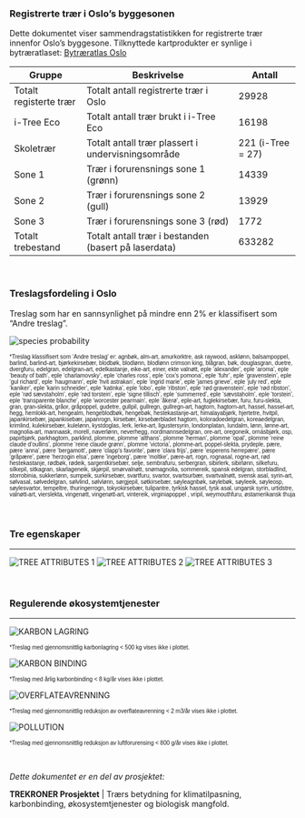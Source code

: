 ### Registrerte trær i Oslo’s byggesonen

Dette dokumentet viser sammendragstatistikken for registrerte trær
innenfor Oslo’s byggesone. Tilknyttede kartprodukter er synlige i
bytræratlaset: [Bytræratlas
Oslo](https://experience.arcgis.com/experience/%60r%20params$agol%60/)

| Gruppe                 | Beskrivelse                                          | Antall            |
|-------------------|-----------------------------------|-------------------|
| Totalt registerte trær | Totalt antall registrerte trær i Oslo                | 29928             |
| i-Tree Eco             | Totalt antall trær brukt i i-Tree Eco                | 16198             |
| Skoletrær              | Totalt antall trær plassert i undervisningsområde    | 221 (i-Tree = 27) |
| Sone 1                 | Trær i forurensnings sone 1 (grønn)                  | 14339             |
| Sone 2                 | Trær i forurensnings sone 2 (gull)                   | 13929             |
| Sone 3                 | Trær i forurensnings sone 3 (rød)                    | 1772              |
| Totalt trebestand      | Totalt antall trær i bestanden (basert på laserdata) | 633282            |

<br>

### Treslagsfordeling i Oslo

Treslag som har en sannsynlighet på mindre enn 2% er klassifisert som
“Andre treslag”.

![species probability](oslo_img/SPECIES_PROBABILITY-1.png)

<font size="0.8" face="Arial">\*Treslag klassifisert som ‘Andre treslag’
er: agnbøk, alm-art, amurkorktre, ask raywood, asklønn, balsampoppel,
barlind, barlind-art, bjørkekirsebær, blodbøk, blodlønn, blodlønn
crimson king, blågran, bøk, douglasgran, duetre, dvergfuru, edelgran,
edelgran-art, edelkastanje, eike-art, einer, ekte valnøtt, eple
‘alexander’, eple ‘aroma’, eple ‘beauty of bath’, eple ‘charlamovsky’,
eple ‘charles ross’, eple ‘cox’s pomona’, eple ‘fuhr’, eple
‘gravenstein’, eple ‘gul richard’, eple ‘haugmann’, eple ‘hvit
astrakan’, eple ‘ingrid marie’, eple ‘james grieve’, eple ‘july red’,
eple ‘kaniker’, eple ‘karin schneider’, eple ‘katinka’, eple ‘lobo’,
eple ‘ribston’, eple ‘rød gravenstein’, eple ‘rød ribston’, eple ‘rød
sævstaholm’, eple ‘rød torstein’, eple ‘signe tillisch’, eple
‘summerred’, eple ‘sævstaholm’, eple ‘torstein’, eple ‘transparente
blanche’, eple ‘worcester pearmain’, eple ‘åkerø’, eple-art,
fuglekirsebær, furu, furu-slekta, gran, gran-slekta, gråor, gråpoppel,
gudetre, gullpil, gullregn, gullregn-art, hagtorn, hagtorn-art, hassel,
hassel-art, hegg, hemlokk-art, hengealm, hengeblodbøk, hengebøk,
hestekastanje-art, himalayabjørk, hjertetre, hvitpil, japankirsebær,
japankisebær, japanrogn, kirsebær, kirsebærbladet hagtorn,
koloradoedelgran, koreaedelgran, krimlind, kulekirsebær, kulelønn,
kystdoglas, lerk, lerke-art, ligustersyrin, londonplatan, lundalm, lønn,
lønne-art, magnolia-art, mannaask, morell, naverlønn, neverhegg,
nordmannsedelgran, ore-art, oregoneik, ornäsbjørk, osp, papirbjørk,
parkhagtorn, parklind, plomme, plomme ‘althans’, plomme ‘herman’, plomme
‘opal’, plomme ‘reine claude d’oullins’, plomme ‘reine claude grønn’,
plomme ‘victoria’, plomme-art, poppel-slekta, prydeple, pære, pære
‘anna’, pære ‘bergamott’, pære ‘clapp’s favorite’, pære ‘clara frijs’,
pære ‘esperens herrepære’, pære ‘gråpære’, pære ‘herzogin elsa’, pære
‘ingeborg’, pære ‘moltke’, pære-art, rogn, rognasal, rogne-art, rød
hestekastanje, rødbøk, rødeik, sargentkirsebær, selje, sembrafuru,
serbergran, sibirlerk, sibirlønn, silkefuru, silkepil, sitkagran,
skarlageneik, skjørpil, smørvalnøtt, snømagnolia, sommereik, spansk
edelgran, storbladlind, storrobinia, sukkerlønn, sumpeik, surkirsebær,
svartfuru, svartor, svartsurbær, svartvalnøtt, svensk asal, syrin-art,
sølvasal, sølvedelgran, sølvlind, sølvlønn, sørgjepil, søtkirsebær,
søyleagnbøk, søylebøk, søyleeik, søyleosp, søylesvartor, tempeltre,
thuringerrogn, tokyokirsebær, tulipantre, tyrkisk hassel, tysk asal,
ungarsk syrin, urtidstre, valnøtt-art, vierslekta, vingenøtt,
vingenøtt-art, vintereik, virginiapoppel , vripil, weymouthfuru,
østamerikansk thuja </font>

<br>

### Tre egenskaper

------------------------------------------------------------------------

![TREE ATTRIBUTES 1](oslo_img/TREE_ATTRIBUTES-1.png)
![TREE ATTRIBUTES 2](oslo_img/TREE_ATTRIBUTES-2.png)
![TREE ATTRIBUTES 3](oslo_img/TREE_ATTRIBUTES-3.png)

<br>

### Regulerende økosystemtjenester

------------------------------------------------------------------------

![KARBON LAGRING](oslo_img/KARBON_LAGRING-1.png)

<font size="0.8" face="Arial">\*Treslag med gjennomsnittlig
karbonlagring \< 500 kg vises ikke i plottet. </font>

![KARBON BINDING](oslo_img/KARBON_BINDING-1.png)

<font size="0.8" face="Arial">\*Treslag med årlig karbonbinding \< 8
kg/år vises ikke i plottet. </font>

![OVERFLATEAVRENNING](oslo_img/OVERFLATEAVRENNING-1.png)

<font size="0.8" face="Arial">\*Treslag med gjennomsnittlig reduksjon av
overflateavrenning \< 2 m3/år vises ikke i plottet. </font>

![POLLUTION](oslo_img/POLLUTION-1.png)

<font size="0.8" face="Arial">\*Treslag med gjennomsnittlig reduksjon av
luftforurensing \< 800 g/år vises ikke i plottet. </font>

<br>

*Dette dokumentet er en del av prosjektet:*

**TREKRONER Prosjektet** \| Trærs betydning for klimatilpasning,
karbonbinding, økosystemtjenester og biologisk mangfold.
